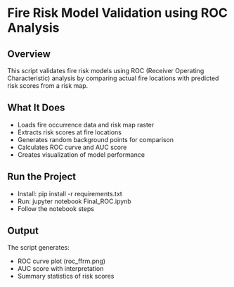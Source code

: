 # Fire Risk Model Validation using ROC Analysis

## Overview
This script validates fire risk models using ROC (Receiver Operating Characteristic) analysis by comparing actual fire locations with predicted risk scores from a risk map.

## What It Does
- Loads fire occurrence data and risk map raster
- Extracts risk scores at fire locations
- Generates random background points for comparison
- Calculates ROC curve and AUC score
- Creates visualization of model performance

## Run the Project
- Install: pip install -r requirements.txt
- Run: jupyter notebook Final_ROC.ipynb
- Follow the notebook steps

## Output
The script generates:
- ROC curve plot (roc_ffrm.png)
- AUC score with interpretation
- Summary statistics of risk scores
